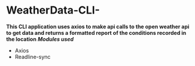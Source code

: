 # WeatherData-CLI-

**This CLI application uses axios to make api calls to the open weather api to get data and returns a formatted report of the conditions recorded in the location**
**_Modules used_**
- Axios
- Readline-sync
